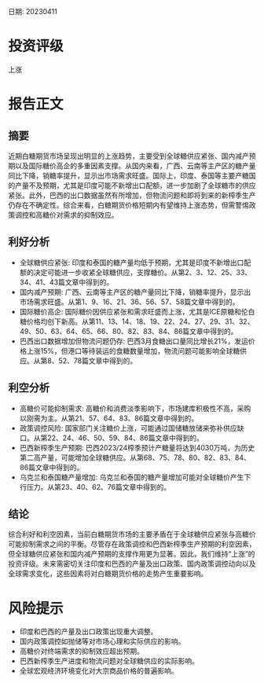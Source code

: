 
日期: 20230411

# 投资评级

上涨

# 报告正文

## 摘要

近期白糖期货市场呈现出明显的上涨趋势，主要受到全球糖供应紧张、国内减产预期以及国际糖价高企的多重因素支撑。从国内来看，广西、云南等主产区的糖产量同比下降，销糖率提升，显示出市场需求旺盛。国际上，印度、泰国等主要产糖国的产量不及预期，尤其是印度可能不新增出口配额，进一步加剧了全球糖市的供应紧张。此外，巴西的出口数据虽然有所增加，但物流问题和即将到来的新榨季生产仍存在不确定性。综合来看，白糖期货价格短期内有望维持上涨态势，但需警惕政策调控和高糖价对需求的抑制效应。

## 利好分析

* 全球糖供应紧张: 印度和泰国的糖产量均低于预期，尤其是印度不新增出口配额的决定可能进一步收紧全球糖供应，支撑糖价。从第2、3、12、25、33、34、41、43篇文章中得到的。
* 国内减产预期: 广西、云南等主产区的糖产量同比下降，销糖率提升，显示出市场需求旺盛。从第1、9、16、21、36、56、57、58篇文章中得到的。
* 国际糖价高企: 国际糖价因供应紧张和需求旺盛而上涨，尤其是ICE原糖和伦白糖价格均创下新高。从第11、13、14、18、19、22、24、27、29、31、32、49、50、63、64、65、66、80、82、83、84、86篇文章中得到的。
* 巴西出口数据增加但物流问题仍存: 巴西3月食糖出口量同比增长21%，发运价格上涨15%，但港口等待装运的食糖数量增加，物流问题可能影响全球糖供应。从第8、52、78篇文章中得到的。

## 利空分析

* 高糖价可能抑制需求: 高糖价和消费淡季影响下，市场建库积极性不高，采购以刚需为主。从第21、57、64、83、86篇文章中得到的。
* 政策调控风险: 国家部门关注糖价上涨，可能通过国储糖放储来弥补供应缺口。从第22、24、46、50、59、84、86篇文章中得到的。
* 巴西新榨季生产预期: 巴西2023/24榨季预计产糖量将达到4030万吨，为历史第二高产量，可能增加全球糖供应。从第68、75、78、80、82、83、84、86篇文章中得到的。
* 乌克兰和泰国糖产量增加: 乌克兰和泰国的糖产量增加可能对全球糖价产生下行压力。从第23、40、62、76篇文章中得到的。

## 结论

综合利好和利空因素，当前白糖期货市场的主要矛盾在于全球糖供应紧张与高糖价可能抑制需求之间的平衡。尽管存在政策调控和巴西新榨季生产预期的利空因素，但全球糖供应紧张和国内减产预期的支撑作用更为显著。因此，我们维持“上涨”的投资评级。未来需密切关注印度和巴西的产量及出口政策、国内政策调控动向以及全球需求变化，这些因素将对白糖期货价格的走势产生重要影响。

# 风险提示

* 印度和巴西的产量及出口政策出现重大调整。
* 国内政策调控如抛储等对市场心理和实际供应的影响。
* 高糖价对终端需求的抑制效应超出预期。
* 巴西新榨季生产进度和物流问题对全球糖供应的实际影响。
* 全球宏观经济环境变化对大宗商品价格的普遍影响。
